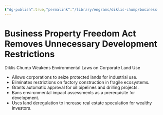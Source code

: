 ```yaml
---
{"dg-publish":true,"permalink":"/library/engrams/diklis-chump/business-property-freedom-act-removes-unnecessary-development-restrictions/","tags":["DC/Global-Destruction","DC/AS1"]}
---
```


# Business Property Freedom Act Removes Unnecessary Development Restrictions
Diklis Chump Weakens Environmental Laws on Corporate Land Use
- Allows corporations to seize protected lands for industrial use.  
- Eliminates restrictions on factory construction in fragile ecosystems.  
- Grants automatic approval for oil pipelines and drilling projects.  
- Bans environmental impact assessments as a prerequisite for development.  
- Uses land deregulation to increase real estate speculation for wealthy investors.
